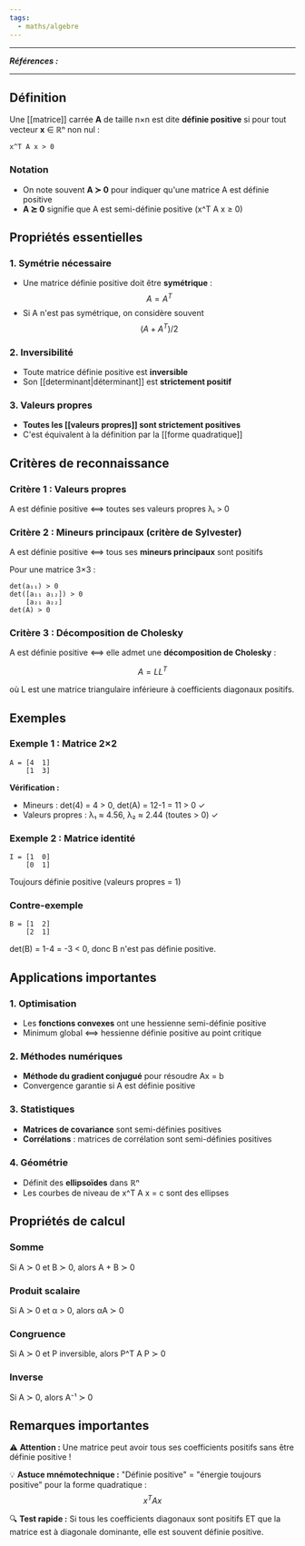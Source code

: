 ```yaml
---
tags:
  - maths/algebre
---
```



---
***Références :***

---

## Définition

Une [[matrice]] carrée **A** de taille n×n est dite **définie positive** si pour tout vecteur **x** ∈ ℝⁿ non nul :

```
x^T A x > 0
```

### Notation

- On note souvent **A ≻ 0** pour indiquer qu'une matrice A est définie positive
- **A ⪰ 0** signifie que A est semi-définie positive (x^T A x ≥ 0)

## Propriétés essentielles

### 1. Symétrie nécessaire

- Une matrice définie positive doit être **symétrique** : $$A = A^T$$
- Si A n'est pas symétrique, on considère souvent $$(A + A^T)/2$$

### 2. Inversibilité

- Toute matrice définie positive est **inversible**
- Son [[determinant|déterminant]] est **strictement positif**

### 3. Valeurs propres

- **Toutes les [[valeurs propres]] sont strictement positives**
- C'est équivalent à la définition par la [[forme quadratique]]

## Critères de reconnaissance

### Critère 1 : Valeurs propres

A est définie positive ⟺ toutes ses valeurs propres λᵢ > 0

### Critère 2 : Mineurs principaux (critère de Sylvester)

A est définie positive ⟺ tous ses **mineurs principaux** sont positifs

Pour une matrice 3×3 :

```
det(a₁₁) > 0
det([a₁₁ a₁₂]) > 0
    [a₂₁ a₂₂]
det(A) > 0
```

### Critère 3 : Décomposition de Cholesky

A est définie positive ⟺ elle admet une **décomposition de Cholesky** :

$$A = L L^T$$

où L est une matrice triangulaire inférieure à coefficients diagonaux positifs.

## Exemples

### Exemple 1 : Matrice 2×2

```
A = [4  1]
    [1  3]
```

**Vérification :**

- Mineurs : det(4) = 4 > 0, det(A) = 12-1 = 11 > 0 ✓
- Valeurs propres : λ₁ ≈ 4.56, λ₂ ≈ 2.44 (toutes > 0) ✓

### Exemple 2 : Matrice identité

```
I = [1  0]
    [0  1]
```

Toujours définie positive (valeurs propres = 1)

### Contre-exemple

```
B = [1  2]
    [2  1]
```

det(B) = 1-4 = -3 < 0, donc B n'est pas définie positive.

## Applications importantes

### 1. Optimisation

- Les **fonctions convexes** ont une hessienne semi-définie positive
- Minimum global ⟺ hessienne définie positive au point critique

### 2. Méthodes numériques

- **Méthode du gradient conjugué** pour résoudre Ax = b
- Convergence garantie si A est définie positive

### 3. Statistiques

- **Matrices de covariance** sont semi-définies positives
- **Corrélations** : matrices de corrélation sont semi-définies positives

### 4. Géométrie

- Définit des **ellipsoïdes** dans ℝⁿ
- Les courbes de niveau de x^T A x = c sont des ellipses

## Propriétés de calcul

### Somme

Si A ≻ 0 et B ≻ 0, alors A + B ≻ 0

### Produit scalaire

Si A ≻ 0 et α > 0, alors αA ≻ 0

### Congruence

Si A ≻ 0 et P inversible, alors P^T A P ≻ 0

### Inverse

Si A ≻ 0, alors A⁻¹ ≻ 0

## Remarques importantes

⚠️ **Attention :** Une matrice peut avoir tous ses coefficients positifs sans être définie positive !

💡 **Astuce mnémotechnique :** "Définie positive" = "énergie toujours positive" pour la forme quadratique :$$x^T A x$$

🔍 **Test rapide :** Si tous les coefficients diagonaux sont positifs ET que la matrice est à diagonale dominante, elle est souvent définie positive.